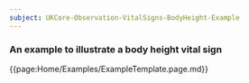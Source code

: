 ```yaml
---
subject: UKCore-Observation-VitalSigns-BodyHeight-Example
---
```

### An example to illustrate a body height vital sign

{{page:Home/Examples/ExampleTemplate.page.md}}